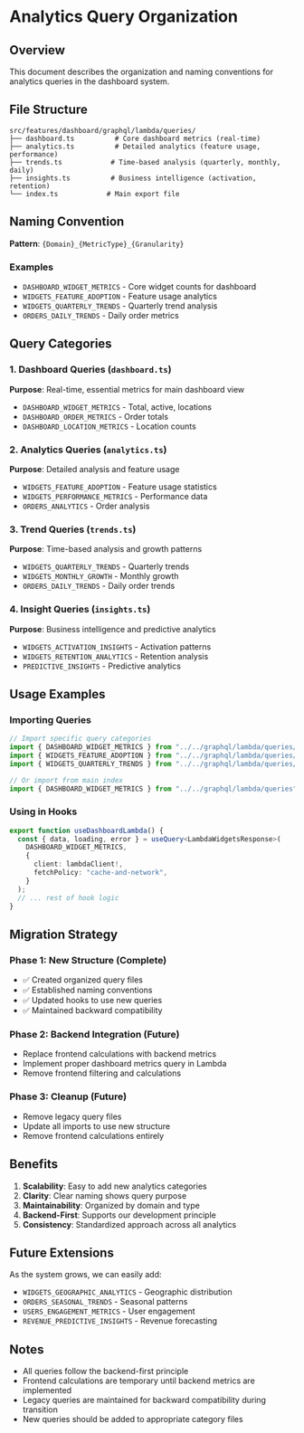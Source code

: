 # Analytics Query Organization

## Overview

This document describes the organization and naming conventions for analytics queries in the dashboard system.

## File Structure

```
src/features/dashboard/graphql/lambda/queries/
├── dashboard.ts          # Core dashboard metrics (real-time)
├── analytics.ts          # Detailed analytics (feature usage, performance)
├── trends.ts            # Time-based analysis (quarterly, monthly, daily)
├── insights.ts          # Business intelligence (activation, retention)
└── index.ts            # Main export file
```

## Naming Convention

**Pattern**: `{Domain}_{MetricType}_{Granularity}`

### Examples

- `DASHBOARD_WIDGET_METRICS` - Core widget counts for dashboard
- `WIDGETS_FEATURE_ADOPTION` - Feature usage analytics
- `WIDGETS_QUARTERLY_TRENDS` - Quarterly trend analysis
- `ORDERS_DAILY_TRENDS` - Daily order metrics

## Query Categories

### 1. Dashboard Queries (`dashboard.ts`)

**Purpose**: Real-time, essential metrics for main dashboard view

- `DASHBOARD_WIDGET_METRICS` - Total, active, locations
- `DASHBOARD_ORDER_METRICS` - Order totals
- `DASHBOARD_LOCATION_METRICS` - Location counts

### 2. Analytics Queries (`analytics.ts`)

**Purpose**: Detailed analysis and feature usage

- `WIDGETS_FEATURE_ADOPTION` - Feature usage statistics
- `WIDGETS_PERFORMANCE_METRICS` - Performance data
- `ORDERS_ANALYTICS` - Order analysis

### 3. Trend Queries (`trends.ts`)

**Purpose**: Time-based analysis and growth patterns

- `WIDGETS_QUARTERLY_TRENDS` - Quarterly trends
- `WIDGETS_MONTHLY_GROWTH` - Monthly growth
- `ORDERS_DAILY_TRENDS` - Daily order trends

### 4. Insight Queries (`insights.ts`)

**Purpose**: Business intelligence and predictive analytics

- `WIDGETS_ACTIVATION_INSIGHTS` - Activation patterns
- `WIDGETS_RETENTION_ANALYTICS` - Retention analysis
- `PREDICTIVE_INSIGHTS` - Predictive analytics

## Usage Examples

### Importing Queries

```typescript
// Import specific query categories
import { DASHBOARD_WIDGET_METRICS } from "../../graphql/lambda/queries/dashboard";
import { WIDGETS_FEATURE_ADOPTION } from "../../graphql/lambda/queries/analytics";
import { WIDGETS_QUARTERLY_TRENDS } from "../../graphql/lambda/queries/trends";

// Or import from main index
import { DASHBOARD_WIDGET_METRICS } from "../../graphql/lambda/queries";
```

### Using in Hooks

```typescript
export function useDashboardLambda() {
  const { data, loading, error } = useQuery<LambdaWidgetsResponse>(
    DASHBOARD_WIDGET_METRICS,
    {
      client: lambdaClient!,
      fetchPolicy: "cache-and-network",
    }
  );
  // ... rest of hook logic
}
```

## Migration Strategy

### Phase 1: New Structure (Complete)

- ✅ Created organized query files
- ✅ Established naming conventions
- ✅ Updated hooks to use new queries
- ✅ Maintained backward compatibility

### Phase 2: Backend Integration (Future)

- Replace frontend calculations with backend metrics
- Implement proper dashboard metrics query in Lambda
- Remove frontend filtering and calculations

### Phase 3: Cleanup (Future)

- Remove legacy query files
- Update all imports to use new structure
- Remove frontend calculations entirely

## Benefits

1. **Scalability**: Easy to add new analytics categories
2. **Clarity**: Clear naming shows query purpose
3. **Maintainability**: Organized by domain and type
4. **Backend-First**: Supports our development principle
5. **Consistency**: Standardized approach across all analytics

## Future Extensions

As the system grows, we can easily add:

- `WIDGETS_GEOGRAPHIC_ANALYTICS` - Geographic distribution
- `ORDERS_SEASONAL_TRENDS` - Seasonal patterns
- `USERS_ENGAGEMENT_METRICS` - User engagement
- `REVENUE_PREDICTIVE_INSIGHTS` - Revenue forecasting

## Notes

- All queries follow the backend-first principle
- Frontend calculations are temporary until backend metrics are implemented
- Legacy queries are maintained for backward compatibility during transition
- New queries should be added to appropriate category files
